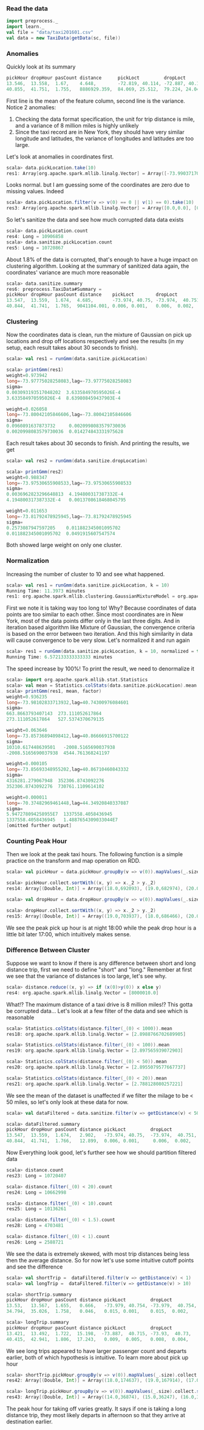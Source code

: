 ### Read the data

```Scala
import preprocess._
import learn._
val file = "data/taxi201601.csv"
val data = new TaxiData(getData(sc, file))
```

### Anomalies

Quickly look at its summary

```Scala
pickHour dropHour pasCount distance      pickLoct         dropLoct         tip
13.546,  13.558,  1.67,    4.648,        -72.819, 40.114, -72.887, 40.153, 0.497
40.855,  41.751,  1.755,   8886929.359,  84.069, 25.512,  79.224, 24.043,  0.002
```

First line is the mean of the feature column, second line is the variance. Notice 2 anomalies:

1. Checking the data format specification, the unit for trip distance is mile, and a variance of 8 million miles is highly unlikely
2. Since the taxi record are in New York, they should have very similar longitude and latitudes, the variance of longitudes and latitudes are too large.

Let's look at anomalies in coordinates first.

```Scala
scala> data.pickLocation.take(10)
res1: Array[org.apache.spark.mllib.linalg.Vector] = Array([-73.99037170410156,40.73469543457031], [-73.98078155517578,40.72991180419922], [-73.98455047607422,40.6795654296875], [-73.99346923828125,40.718990325927734], [-73.96062469482422,40.78133010864258], [-73.98011779785156,40.74304962158203], [-73.99405670166016,40.71998977661133], [-73.97942352294922,40.74461364746094], [-73.94715118408203,40.791046142578125], [-73.99834442138672,40.72389602661133])
```

Looks normal. but I am guessing some of the coordinates are zero due to missing values. Indeed

```Scala
scala> data.pickLocation.filter(v => v(0) == 0 || v(1) == 0).take(10)
res3: Array[org.apache.spark.mllib.linalg.Vector] = Array([0.0,0.0], [0.0,0.0], [0.0,0.0], [0.0,0.0], [0.0,0.0], [0.0,0.0], [0.0,0.0], [0.0,0.0], [0.0,0.0], [0.0,0.0])
```

So let's sanitize the data and see how much corrupted data data exists

```Scala
scala> data.pickLocation.count
res4: Long = 10906858
scala> data.sanitize.pickLocation.count
res5: Long = 10720867
```

About 1.8% of the data is corrupted, that's enough to have a huge impact on clustering algorithm. Looking at the summary of sanitized data again, the coordinates' variance are much more reasonable

```Scala
scala> data.sanitize.summary
res6: preprocess.TaxiData#Summary =
pickHour dropHour pasCount distance    pickLoct        dropLoct          tip
13.547,  13.559,  1.674,  4.685,       -73.974, 40.75, -73.974,  40.751, 0.497
40.844,  41.741,  1.765,  9041104.001, 0.006, 0.001,   0.006,  0.002,    0.001
```

### Clustering

Now the coordinates data is clean, run the mixture of Gaussian on pick up locations and drop off locations respectively and see the results \(in my setup, each result takes about 30 seconds to finish\).

```Scala
scala> val res1 = runGmm(data.sanitize.pickLocation)

scala> printGmm(res1)
weight=0.973942
long=-73.97775028258083,lag=-73.97775028258083
sigma=
0.003093193517048202  3.633584970595026E-4  
3.633584970595026E-4  8.639808459437903E-4  

weight=0.026058
long=-73.80042105846606,lag=-73.80042105846606
sigma=
0.0960891637873732     0.0020998083579730036  
0.0020998083579730036  0.014274843331975628
```

Each result takes about 30 seconds to finish. And printing the results, we get

```Scala
scala> val res2 = runGmm(data.sanitize.dropLocation)

scala> printGmm(res2)
weight=0.988347
long=-73.97530655908533,lag=-73.97530655908533
sigma=
0.0036962823296648813  4.194800317387332E-4   
4.194800317387332E-4   0.0013708618468045795  

weight=0.011653
long=-73.81792478925945,lag=-73.81792478925945
sigma=
0.2573087947597205    0.011882345001095702  
0.011882345001095702  0.0491915607547574
```

Both showed large weight on only one cluster.

### Normalization

Increasing the number of cluster to 10 and see what happened.

```Scala
scala> val res1 = runGmm(data.sanitize.pickLocation, k = 10)
Running Time: 11.3973 minutes                                                   
res1: org.apache.spark.mllib.clustering.GaussianMixtureModel = org.apache.spark.mllib.clustering.GaussianMixtureModel@6ab00916
```

First we note it is taking way too long to! Why? Because coordinates of data points are too similar to each other. Since most coordinates are in New York, most of the data points differ only in the last three digits. And in iteration based algorithm like Mixture of Gaussian, the convergence criteria is based on the error between two iteration. And this high similarity in data will cause convergence to be very slow. Let's normalized it and run again

```Scala
scala> res1 = runGmm(data.sanitize.pickLocation, k = 10, normalized = true)
Running Time: 6.572133333333333 minutes
```

The speed increase by 100%! To print the result, we need to denormalize it

```Scala
scala> import org.apache.spark.mllib.stat.Statistics
scala> val mean = Statistics.colStats(data.sanitize.pickLocation).mean.toArray
scala> printGmm(res1, mean, factor)
weight=0.936235
long=-73.98102833713932,lag=40.74300976084601
sigma=
663.8663793407143  273.111052617864   
273.111052617864   527.5374370679135  

weight=0.063646
long=-73.85736894098412,lag=40.86666915700122
sigma=
10310.617448639501   -2008.5165690037938  
-2008.5165690037938  4544.761368241197    

weight=0.000105
long=-73.85693348955202,lag=40.86710460843332
sigma=
4316281.279067948  352306.8743092276  
352306.8743092276  730761.1109614102  

weight=0.000011
long=-70.37482969461448,lag=44.34920840337087
sigma=
5.947278094258955E7  1337558.4058436945    
1337558.4058436945   1.4887654309033044E7
[omitted further output]
```

### Counting Peak Hour

Then we look at the peak taxi hours. The following function is a simple practice on the transform and map operation on RDD.

```Scala
scala> val pickHour = data.pickHour.groupBy(v => v(0)).mapValues(_.size)

scala> pickHour.collect.sortWith((x, y) => x._2 > y._2)
res14: Array[(Double, Int)] = Array((18.0,692093), (19.0,682974), (20.0,624418), (21.0,608035), (17.0,591940), (22.0,581287), (15.0,564002), (14.0,562636), (12.0,535279), (13.0,531803), (16.0,511344), (11.0,502554), (9.0,491927), (8.0,491429), (23.0,481811), (10.0,480614), (7.0,404567), (0.0,396034), (1.0,300325), (6.0,236287), (2.0,229220), (3.0,169130), (4.0,125601), (5.0,111548))

scala> val dropHour = data.dropHour.groupBy(v => v(0)).mapValues(_.size)

scala> dropHour.collect.sortWith((x, y) => x._2 > y._2)
res15: Array[(Double, Int)] = Array((19.0,703937), (18.0,686466), (20.0,635415), (21.0,608888), (22.0,590500), (15.0,567494), (17.0,560108), (14.0,548168), (12.0,535878), (13.0,527809), (16.0,522818), (23.0,504585), (9.0,498030), (11.0,493334), (10.0,480787), (8.0,470627), (0.0,416916), (7.0,364426), (1.0,319567), (2.0,243215), (6.0,207235), (3.0,177567), (4.0,137100), (5.0,105988))
```

We see the peak pick up hour is at night 18:00 while the peak drop hour is a little bit later 17:00, which intuitively makes sense.

### Difference Between Cluster

Suppose we want to know if there is any difference between short and long distance trip, first we need to define "short" and "long." Remember at first we see that the variance of distances is too large, let's see why.

```Scala
scala> distance.reduce((x, y) => if (x(0)>y(0)) x else y)
res4: org.apache.spark.mllib.linalg.Vector = [8000010.0]
```

What!? The maximum distance of a taxi drive is 8 million miles!? This gotta be corrupted data... Let's look at a few filter of the data and see which is reasonable

```Scala
scala> Statistics.colStats(distance.filter(_(0) < 1000)).mean
res18: org.apache.spark.mllib.linalg.Vector = [2.8988766702689905]

scala> Statistics.colStats(distance.filter(_(0) < 100)).mean
res19: org.apache.spark.mllib.linalg.Vector = [2.897565939072903]

scala> Statistics.colStats(distance.filter(_(0) < 50)).mean
res20: org.apache.spark.mllib.linalg.Vector = [2.8955079577667737]

scala> Statistics.colStats(distance.filter(_(0) < 20)).mean
res21: org.apache.spark.mllib.linalg.Vector = [2.788128080257221]
```

We see the mean of the dataset is unaffected if we filter the milage to be &lt; 50 miles, so let's only look at these data for now.

```Scala
scala> val dataFiltered = data.sanitize.filter(v => getDistance(v) < 50)

scala> dataFiltered.summary
pickHour dropHour pasCount distance pickLoct         dropLoct           tip
13.547,  13.559,  1.674,   2.902,   -73.974, 40.75,  -73.974,  40.751,  0.497
40.844,  41.741,  1.766,   12.899,  0.006, 0.001,     0.006,  0.002,    0.001
```

Now Everything look good, let's further see how we should partition filtered data

```Scala
scala> distance.count
res23: Long = 10720407                                                          

scala> distance.filter(_(0) < 20).count
res24: Long = 10662998                                                          

scala> distance.filter(_(0) < 10).count
res25: Long = 10136261                                                                                                                     

scala> distance.filter(_(0) < 1.5).count
res28: Long = 4703481

scala> distance.filter(_(0) < 1).count
res26: Long = 2588721
```

We see the data is extremely skewed, with most trip distances being less then the average distance. So for now let's use some intuitive cutoff points and see the difference

```Scala
scala> val shortTrip =  dataFiltered.filter(v => getDistance(v) < 1)
scala> val longTrip =  dataFiltered.filter(v => getDistance(v) > 10)

scala> shortTrip.summary                                                  
pickHour dropHour pasCount distance pickLoct         dropLoct           tip
13.53,   13.567,  1.655,   0.666,   -73.979, 40.754, -73.979,  40.754,  0.496
34.794,  35.026,  1.758,   0.046,   0.015, 0.001,    0.015,  0.002,     0.002

scala> longTrip.summary                                                      
pickHour dropHour pasCount distance pickLoct         dropLoct           tip
13.421,  13.492,  1.722,  15.198,  -73.887,  40.715, -73.93,  40.73,   0.482
40.415,  42.941,  1.806,  17.243,   0.009,  0.005,   0.008,  0.004,    0.008
```

We see long trips appeared to have larger passenger count and departs earlier, both of which hypothesis is intuitive. To learn more about pick up hour

```Scala
scala> shortTrip.pickHour.groupBy(v => v(0)).mapValues(_.size).collect.sortWith((x, y) => x._2 > y._2)
res42: Array[(Double, Int)] = Array((18.0,174637), (19.0,167914), (17.0,149969), (15.0,148972), (14.0,148370), (12.0,148081), (13.0,143716), (9.0,137585), (11.0,135878), (20.0,135541), (8.0,134112), (16.0,132627), (10.0,130264), (21.0,119631), (22.0,107266), (7.0,94875), (23.0,85598), (0.0,71223), (1.0,54883), (6.0,53013), (2.0,41327), (3.0,30096), (5.0,21663), (4.0,21480))

scala> longTrip.pickHour.groupBy(v => v(0)).mapValues(_.size).collect.sortWith((x, y) => x._2 > y._2)
res43: Array[(Double, Int)] = Array((14.0,36874), (15.0,36247), (16.0,32898), (17.0,31912), (22.0,30992), (21.0,30692), (20.0,30292), (13.0,30137), (18.0,28705), (23.0,28314), (19.0,27600), (12.0,26001), (10.0,23614), (11.0,22982), (7.0,21469), (9.0,21325), (6.0,21308), (8.0,20183), (0.0,20019), (5.0,15693), (1.0,12565), (4.0,10980), (2.0,8792), (3.0,8211))
```

The peak hour for taking off varies greatly. It says if one is taking a long distance trip, they most likely departs in afternoon so that they arrive at destination earlier.

